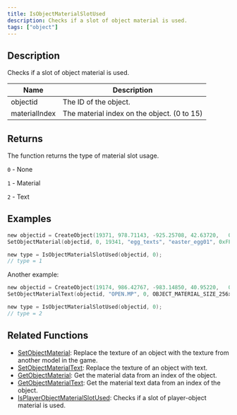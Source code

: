 ```yaml
---
title: IsObjectMaterialSlotUsed
description: Checks if a slot of object material is used.
tags: ["object"]
---
```


<VersionWarn version='omp v1.1.0.2612' />

## Description

Checks if a slot of object material is used.

| Name          | Description                                 |
|---------------|---------------------------------------------|
| objectid      | The ID of the object.                       |
| materialIndex | The material index on the object. (0 to 15) |

## Returns

The function returns the type of material slot usage.

`0` - None

`1` - Material

`2` - Text

## Examples

```c
new objectid = CreateObject(19371, 978.71143, -925.25708, 42.63720,   0.00000, 0.00000, 2.00000);
SetObjectMaterial(objectid, 0, 19341, "egg_texts", "easter_egg01", 0xFFFFFFFF);

new type = IsObjectMaterialSlotUsed(objectid, 0);
// type = 1
```

Another example:

```c
new objectid = CreateObject(19174, 986.42767, -983.14850, 40.95220,   0.00000, 0.00000, 186.00000);
SetObjectMaterialText(objectid, "OPEN.MP", 0, OBJECT_MATERIAL_SIZE_256x128, "Arial", 38, true, 0xFF0000FF, 0x00000000, OBJECT_MATERIAL_TEXT_ALIGN_LEFT);

new type = IsObjectMaterialSlotUsed(objectid, 0);
// type = 2
```

## Related Functions

- [SetObjectMaterial](SetObjectMaterial): Replace the texture of an object with the texture from another model in the game.
- [SetObjectMaterialText](SetObjectMaterialText): Replace the texture of an object with text.
- [GetObjectMaterial](GetObjectMaterial): Get the material data from an index of the object.
- [GetObjectMaterialText](GetObjectMaterialText): Get the material text data from an index of the object.
- [IsPlayerObjectMaterialSlotUsed](IsPlayerObjectMaterialSlotUsed): Checks if a slot of player-object material is used.
